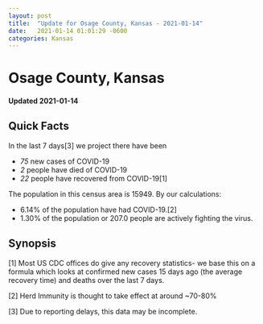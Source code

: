 ```yaml
---
layout: post
title:  "Update for Osage County, Kansas - 2021-01-14"
date:   2021-01-14 01:01:29 -0600
categories: Kansas
---
```


# Osage County, Kansas
#### Updated 2021-01-14

## Quick Facts

In the last 7 days[3] we project there have been
- *75* new cases of COVID-19
- *2* people have died of COVID-19
- *22* people have recovered from COVID-19[1]

The population in this census area is 15949. By our calculations:
- 6.14% of the population have had COVID-19.[2]
- 1.30% of the population or 207.0 people are actively fighting the virus.

## Synopsis




[1] Most US CDC offices do give any recovery statistics- we base this on a formula which looks at confirmed new cases
15 days ago (the average recovery time) and deaths over the last 7 days.

[2] Herd Immunity is thought to take effect at around ~70-80%

[3] Due to reporting delays, this data may be incomplete.
 
    